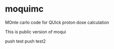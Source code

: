 # moquimc
MOnte carlo code for QUIck proton dose calculation

This is public version of moqui

push test
push test2

